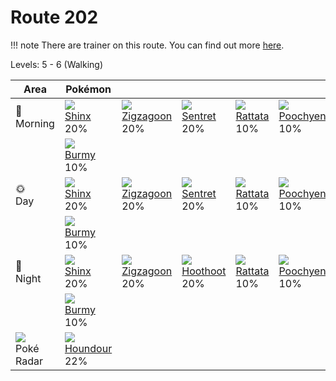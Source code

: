 # Route 202

!!! note
    There are trainer on this route. You can find out more [here](../../trainer_changes/route_202/).

Levels: 5 - 6 (Walking)

Area                           | Pokémon                         | &nbsp;                           | &nbsp;                          | &nbsp;                         | &nbsp;                           | &nbsp;                           | 
---                            | ---                             | ---                              | ---                             | ---                            | ---                              | ---                              | 
🌅<br>Morning                   | ![][403]<br> [Shinx]<br> 20%    | ![][263]<br> [Zigzagoon]<br> 20% | ![][161]<br> [Sentret]<br> 20%  | ![][019]<br> [Rattata]<br> 10% | ![][261]<br> [Poochyena]<br> 10% | ![][058]<br> [Growlithe]<br> 10% | 
&nbsp;                         | ![][412]<br> [Burmy]<br> 10%    | &nbsp;                           | &nbsp;                          | &nbsp;                         | &nbsp;                           | &nbsp;                           | 
🌞<br>Day                       | ![][403]<br> [Shinx]<br> 20%    | ![][263]<br> [Zigzagoon]<br> 20% | ![][161]<br> [Sentret]<br> 20%  | ![][019]<br> [Rattata]<br> 10% | ![][261]<br> [Poochyena]<br> 10% | ![][058]<br> [Growlithe]<br> 10% | 
&nbsp;                         | ![][412]<br> [Burmy]<br> 10%    | &nbsp;                           | &nbsp;                          | &nbsp;                         | &nbsp;                           | &nbsp;                           | 
🌙<br>Night                     | ![][403]<br> [Shinx]<br> 20%    | ![][263]<br> [Zigzagoon]<br> 20% | ![][163]<br> [Hoothoot]<br> 20% | ![][019]<br> [Rattata]<br> 10% | ![][261]<br> [Poochyena]<br> 10% | ![][058]<br> [Growlithe]<br> 10% | 
&nbsp;                         | ![][412]<br> [Burmy]<br> 10%    | &nbsp;                           | &nbsp;                          | &nbsp;                         | &nbsp;                           | &nbsp;                           | 
![][poke-radar]<br> Poké Radar | ![][228]<br> [Houndour]<br> 22% | &nbsp;                           | &nbsp;                          | &nbsp;                         | &nbsp;                           | &nbsp;                           | 

[Rattata]: ../../pokemon_changes/019/
[Growlithe]: ../../pokemon_changes/058/
[Sentret]: ../../pokemon_changes/161/
[Hoothoot]: ../../pokemon_changes/163/
[Houndour]: ../../pokemon_changes/228/
[Poochyena]: ../../pokemon_changes/261/
[Zigzagoon]: ../../pokemon_changes/263/
[Shinx]: ../../pokemon_changes/403/
[Burmy]: ../../pokemon_changes/412/
[poke-radar]: ../img/items/poke-radar.png
[019]: ../img/pokemon/019.png
[058]: ../img/pokemon/058.png
[161]: ../img/pokemon/161.png
[163]: ../img/pokemon/163.png
[228]: ../img/pokemon/228.png
[261]: ../img/pokemon/261.png
[263]: ../img/pokemon/263.png
[403]: ../img/pokemon/403.png
[412]: ../img/pokemon/412.png
